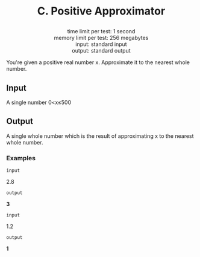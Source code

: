 # <p align="center"> C. Positive Approximator </p>

<p align="center">
  time limit per test: 1 second <br>
  memory limit per test: 256 megabytes <br>
input: standard input<br>
output: standard output
</p>

You're given a positive real number x. Approximate it to the nearest whole number.

## Input
A single number 0<x≤500

## Output
A single whole number which is the result of approximating x to the nearest whole number.

### Examples<br>

 ```input```<br>

2.8<br>

 ```output```<br>

**3**<br>

 ```input```<br>

1.2<br>

 ```output```<br>

**1**<br>

